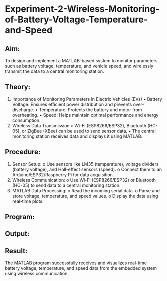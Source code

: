 # Experiment-2-Wireless-Monitoring-of-Battery-Voltage-Temperature-and-Speed

## Aim:
To design and implement a MATLAB-based system to monitor parameters such as battery voltage, temperature, and vehicle speed, and wirelessly transmit the data to a central monitoring station.
 
## Theory:
1. Importance of Monitoring Parameters in Electric Vehicles (EVs)
•	Battery Voltage: Ensures efficient power distribution and prevents over-discharge.
•	Temperature: Protects the battery and motor from overheating.
•	Speed: Helps maintain optimal performance and energy consumption.
2. Wireless Data Transmission
•	Wi-Fi (ESP8266/ESP32), Bluetooth (HC-05), or ZigBee (XBee) can be used to send sensor data.
•	The central monitoring station receives data and displays it using MATLAB.
 
## Procedure:
1.	Sensor Setup:
o	Use sensors like LM35 (temperature), voltage dividers (battery voltage), and Hall-effect sensors (speed).
o	Connect them to an Arduino/ESP32/Raspberry Pi for data acquisition.
2.	Wireless Communication:
o	Use Wi-Fi (ESP8266/ESP32) or Bluetooth (HC-05) to send data to a central monitoring station.
3.	MATLAB Data Processing:
o	Read the incoming serial data.
o	Parse and store voltage, temperature, and speed values.
o	Display the data using real-time plots.
 
## Program:





## Output:


 
## Result:
The MATLAB program successfully receives and visualizes real-time battery voltage, temperature, and speed data from the embedded system using wireless communication.

